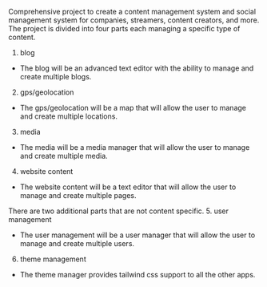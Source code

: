 Comprehensive project to create a content management system and social management system for companies, streamers, content creators, and more. The project is divided into four parts each managing a specific type of content.
1. blog
  - The blog will be an advanced text editor with the ability to manage and create multiple blogs.
2. gps/geolocation
  - The gps/geolocation will be a map that will allow the user to manage and create multiple locations.
3. media
  - The media will be a media manager that will allow the user to manage and create multiple media.
4. website content
  - The website content will be a text editor that will allow the user to manage and create multiple pages.

There are two additional parts that are not content specific.
5. user management
  - The user management will be a user manager that will allow the user to manage and create multiple users.
6. theme management
  - The theme manager provides tailwind css support to all the other apps.